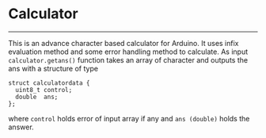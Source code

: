 # Calculator
***
This is an advance character based calculator for Arduino. It uses infix evaluation method and some error handling method to calculate. As input ```calculator.getans()``` function takes an array of character and outputs the ans with a structure of type
```
struct calculatordata {
  uint8_t control;
  double  ans;
};
```
where ```control``` holds error of input array if any and ```ans (double)```  holds the answer.

